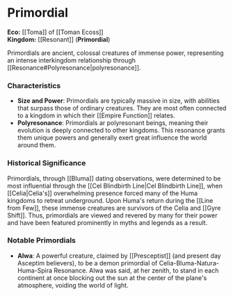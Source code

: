 # Primordial

**Eco:** [[Toma]] of [[Toman Ecoss]]  <br>
**Kingdom:** [[Resonant]] (**Primordial**)   <br>

Primordials are ancient, colossal creatures of immense power, representing an intense interkingdom relationship through [[Resonance#Polyresonance|polyresonance]].

### Characteristics

- **Size and Power**: Primordials are typically massive in size, with abilities that surpass those of ordinary creatures. They are most often connected to a kingdom in which their [[Empire Function]] relates.
- **Polyresonance**: Primordials ar polyresonant beings, meaning their evolution is deeply connected to other kingdoms. This resonance grants them unique powers and generally exert great influence the world around them.

### Historical Significance

Primordials, through [[Bluma]] dating observations, were determined to be most influential through the [[Cel Blindbirth Line|Cel Blindbirth Line]], when [[Celia|Celia's]] overwhelming presence forced many of the Huma kingdoms to retreat underground. Upon Huma's return during the [[Line from Few]], these immense creatures are survivors of the Celia and [[Gyre Shift]]. Thus, primordials are viewed and revered by many for their power and have been featured prominently in myths and legends as a result.

### Notable Primordials

- **Alwa**: A powerful creature, claimed by [[Presceptist]] (and present day Asceptim believers), to be a demon primordial of Celia-Bluma-Natura-Huma-Spira Resonance. Alwa was said, at her zenith, to stand in each continent at once blocking out the sun at the center of the plane's atmosphere, voiding the world of light.